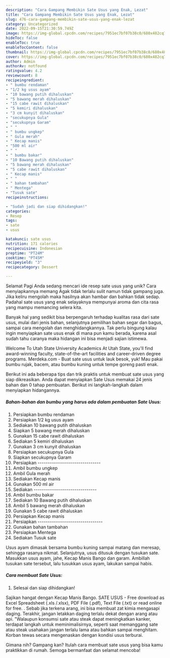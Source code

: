 ```yaml
---
description: "Cara Gampang Membikin Sate Usus yang Enak, Lezat"
title: "Cara Gampang Membikin Sate Usus yang Enak, Lezat"
slug: 476-cara-gampang-membikin-sate-usus-yang-enak-lezat
category: Uncategorized
date: 2022-09-15T21:30:59.749Z
image: https://img-global.cpcdn.com/recipes/7951ec7bf07b38c0/680x482cq70/sate-usus-foto-resep-utama.jpg
hideToc: false
enableToc: true
enableTocContent: false
thumbnail: https://img-global.cpcdn.com/recipes/7951ec7bf07b38c0/680x482cq70/sate-usus-foto-resep-utama.jpg
cover: https://img-global.cpcdn.com/recipes/7951ec7bf07b38c0/680x482cq70/sate-usus-foto-resep-utama.jpg
author: Admin
authorAv: notfound
ratingvalue: 4.2
reviewcount: 8
recipeingredient:
- " bumbu rendaman"
- "1/2 kg usus ayam"
- "10 bawang putih dihaluskan"
- "5 bawang merah dihaluskan"
- "15 cabe rawit dihaluskan"
- "5 kemiri dihaluskan"
- "3 cm kunyit dihaluskan"
- "secukupnya Gula"
- "secukupnya Garam"
- " "
- " bumbu ungkep"
- " Gula merah"
- " Kecap manis"
- "500 ml air"
- " "
- " bumbu bakar"
- "10 Bawang putih dihaluskan"
- "5 bawang merah dihaluskan"
- "5 cabe rawit dihaluskan"
- " Kecap manis"
- " "
- " bahan tambahan"
- " Mentega"
- "Tusuk sate"
recipeinstructions:

- "Sudah jadi dan siap dihidangkan!"
categories:
- Resep
tags:
- sate
- usus

katakunci: sate usus 
nutrition: 171 calories
recipecuisine: Indonesian
preptime: "PT24M"
cooktime: "PT45M"
recipeyield: "3"
recipecategory: Dessert

---
```



Selamat Pagi Anda sedang mencari ide resep sate usus yang unik? Cara menyiapkannya memang Agak tidak terlalu sulit namun tidak gampang juga. Jika keliru mengolah maka hasilnya akan hambar dan bahkan tidak sedap. Padahal sate usus yang enak selayaknya mempunyai aroma dan cita rasa yang mampu memancing selera kita.


Banyak hal yang sedikit bisa berpengaruh terhadap kualitas rasa dari sate usus, mulai dari jenis bahan, selanjutnya pemilihan bahan segar dan bagus, sampai cara mengolah dan menghidangkannya. Tak perlu bingung kalau ingin menyiapkan sate usus enak di mana pun kamu berada, karena asal sudah tahu caranya maka hidangan ini bisa menjadi sajian istimewa.

Welcome To Utah State University Academics At Utah State, you&#39;ll find award-winning faculty, state-of-the-art facilities and career-driven degree programs. Merdeka.com - Buat sate usus untuk lauk besok, yuk! Mau pakai bumbu rujak, bacem, atau bumbu kuning untuk tempe goreng pasti enak.


Berikut ini ada beberapa tips dan trik praktis untuk membuat sate usus yang siap dikreasikan. Anda dapat menyiapkan Sate Usus memakai 24 jenis bahan dan 0 tahap pembuatan. Berikut ini langkah-langkah dalam menyiapkan hidangannya.

<!--inarticleads1-->

##### Bahan-bahan dan bumbu yang harus ada dalam pembuatan Sate Usus:

1. Persiapkan  bumbu rendaman
1. Persiapkan 1/2 kg usus ayam
1. Sediakan 10 bawang putih dihaluskan
1. Siapkan 5 bawang merah dihaluskan
1. Gunakan 15 cabe rawit dihaluskan
1. Sediakan 5 kemiri dihaluskan
1. Gunakan 3 cm kunyit dihaluskan
1. Persiapkan secukupnya Gula
1. Siapkan secukupnya Garam
1. Persiapkan  -------------------------------
1. Ambil  bumbu ungkep
1. Ambil  Gula merah
1. Sediakan  Kecap manis
1. Gunakan 500 ml air
1. Sediakan  -------------------------------
1. Ambil  bumbu bakar
1. Sediakan 10 Bawang putih dihaluskan
1. Ambil 5 bawang merah dihaluskan
1. Gunakan 5 cabe rawit dihaluskan
1. Persiapkan  Kecap manis
1. Persiapkan  --------------------------------
1. Gunakan  bahan tambahan
1. Persiapkan  Mentega
1. Sediakan Tusuk sate


Usus ayam dimasak bersama bumbu kuning sampai matang dan meresap, sehingga rasanya nikmat. Selanjutnya, usus ditusuk dengan tusukan sate. Masukkan usus ayam, jahe, Kecap Manis Bango dan garam. Ambillah tusukan sate tersebut, lalu tusukkan usus ayam, lakukan sampai habis. 

<!--inarticleads2-->

##### Cara membuat Sate Usus:


1. Selesai dan siap dihidangkan!

Sajikan hangat dengan Kecap Manis Bango. SATE USUS - Free download as Excel Spreadsheet (.xls /.xlsx), PDF File (.pdf), Text File (.txt) or read online for free. . Sebab jika terkena arang, ini bisa membuat zat kimia mengasapi daging. Terakhir, jangan letakkan daging terlalu dekat dengan arang atau api. &#34;Walaupun konsumsi sate atau steak dapat meningkatkan kanker, terdapat langkah untuk meminimalisirnya, seperti saat memanggang sate atau steak usahakan jangan terlalu lama atau bahkan sampai menghitam. Korban tewas secara mengenaskan dengan kondisi usus terburai. 

Gimana nih? Gampang kan? Itulah cara membuat sate usus yang bisa kamu praktikkan di rumah. Semoga bermanfaat dan selamat mencoba!
